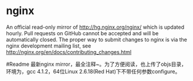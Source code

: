 # nginx
An official read-only mirror of http://hg.nginx.org/nginx/ which is updated hourly. Pull requests on GitHub cannot be accepted and will be automatically closed. The proper way to submit changes to nginx is via the nginx development mailing list, see http://nginx.org/en/docs/contributing_changes.html

#Readme
最新nginx mirror，最全注释~。为了方便阅读，也上传了objs目录，环境为，gcc 4.1.2，64位Linux 2.6.18(Red Hat)下不带任何参数configure。
